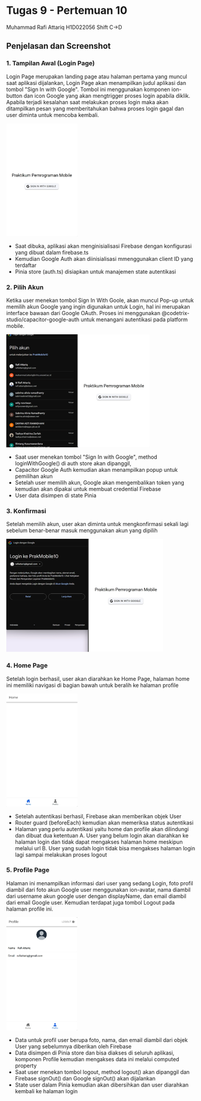 # Tugas 9 - Pertemuan 10

Muhammad Rafi Attariq
H1D022056
Shift C->D

## Penjelasan dan Screenshot

### 1. Tampilan Awal (Login Page)

Login Page merupakan landing page atau halaman pertama yang muncul saat aplikasi dijalankan, Login Page akan menampilkan judul aplikasi dan tombol "Sign In with Google". Tombol ini menggunakan komponen ion-button dan icon Google yang akan mengtrigger proses login apabila diklik.
Apabila terjadi kesalahan saat melakukan proses login maka akan ditampilkan pesan yang memberitahukan bahwa proses login gagal dan user diminta untuk mencoba kembali.

<img src="docs/login.png" height="300">

  - Saat dibuka, aplikasi akan menginisialisasi Firebase dengan konfigurasi yang dibuat dalam firebase.ts
  - Kemudian Google Auth akan diinisialisasi mmenggunakan client ID yang terdaftar
  - Pinia store (auth.ts) disiapkan untuk manajemen state autentikasi

### 2. Pilih Akun

Ketika user menekan tombol Sign In With Goole, akan muncul Pop-up untuk memilih akun Google yang ingin digunakan untuk Login, hal ini merupakan interface bawaan dari Google OAuth. Proses ini menggunakan @codetrix-studio/capacitor-google-auth untuk menangani autentikasi pada platform mobile.

<img src="docs/select.png" height="300">

  - Saat user menekan tombol "Sign In with Google", method loginWithGoogle() di auth store akan dipanggil,
  - Capacitor Google Auth kemudian akan menampilkan popup untuk pemilihan akun
  - Setelah user memilih akun, Google akan mengembalikan token yang kemudian akan dipakai untuk membuat credential Firebase
  - User data disimpen di state Pinia

### 3. Konfirmasi

Setelah memilih akun, user akan diminta untuk mengkonfirmasi sekali lagi sebelum benar-benar masuk menggunakan akun yang dipilih

<img src="docs/confirm.png" height="300">

### 4. Home Page

Setelah login berhasil, user akan diarahkan ke Home Page, halaman home ini memiliki navigasi di bagian bawah untuk beralih ke halaman profile

<img src="docs/home.png" height="300">

  - Setelah autentikasi berhasil, Firebase akan memberikan objek User
  - Router guard (beforeEach) kemudian akan memeriksa status autentikasi
  - Halaman yang perlu autentikasi yaitu home dan profile akan dilindungi dan dibuat dua ketentuan
      A. User yang belum login akan diarahkan ke halaman login dan tidak dapat mengakses halaman home meskipun melalui url
      B. User yang sudah login tidak bisa mengakses halaman login lagi sampai melakukan proses logout

### 5. Profile Page

Halaman ini menampilkan informasi dari user yang sedang Login, foto profil diambil dari foto akun Google user menggunakan ion-avatar, nama diambil dari username akun google user dengan displayName, dan email diambil dari email Google user. Kemudian terdapat juga tombol Logout pada halaman profile ini.

<img src="docs/profile.png" height="300">

  - Data untuk profil user berupa foto, nama, dan email diambil dari objek User yang sebelumnya diberikan oleh Firebase
  - Data disimpen di Pinia store dan bisa diakses di seluruh aplikasi, komponen Profile kemudian mengakses data ini melalui computed property
  - Saat user menekan tombol logout, method logout() akan dipanggil dan Firebase signOut() dan Google signOut() akan dijalankan
  - State user dalam Pinia kemudian akan dibersihkan dan user diarahkan kembali ke halaman login